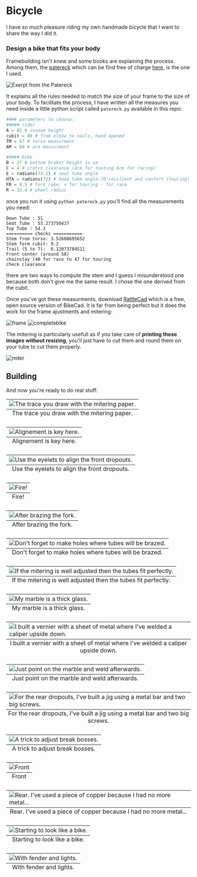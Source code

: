 Bicycle
=======

I have so much pleasure riding my own handmade bicycle that I want to share the way I did it.

### Design a bike that fits your body

Framebuilding isn't knew and some books are explaining the process. Among them, the [patereck](http://www.amazon.com/The-Paterek-manual-bicycle-framebuilders/dp/B000711OC0) which can be find free of charge [here](http://www.timpaterek.com/paterek.pdf), is the one I used. 

![Exerpt from the Patereck](img/patereck.png "Exerpt from the Patereck")

It explains all the rules needed to match the size of your frame to the size of your body. 
To facilitate the process, I have written all the measures you need inside a little python script called `patereck.py` available in this repo:

```python
#### parameters to choose:
##### rider
A = 82 # inseam height
cubit = 46 # from elbow to nails, hand opened
TM = 67 # torso measurment
AM = 66 # arm measurment

##### bike
B = 27 # bottom braket height in cm
C = 4 # crotch clearance (4cm for touting 6cm for racing)
E = radians(73.2) # seat tube angle
HTA = radians(72) # head tube angle:70:resilient and confort (touring) 75: stiff (race)
FR = 4.5 # fork rake: + for touring - for race
R = 33.4 # wheel radius
```

once you run it using `python patereck.py` you'll find all the measurements you need:

```
Down Tube : 51
Seat Tube : 53.273750437
Top Tube : 54.3
========== checks ===========
Stem from torso: 3.52608695652
Stem form cubit: 9.2
Trail (5 to 7):  6.12073784511
Front center (around 58)
chainstay (40 for race to 47 for touring
check clearance
```

there are two ways to compute the stem and I guess I misunderstood one because both don't give me the same result. I chose the one derived from the cubit.

Once you've got these measurments, download [RattleCad](http://rattlecad.sourceforge.net/) which is a free, open source version of BikeCad. It is far from being perfect but it does the work for the frame ajustments and mitering:

![frame](img/frame.png "Frame")
![completebike](img/completebike.png "Complete Bike")

The mitering is particularly usefull as if you take care of **printing these images without resizing**, you'll just have to cut them and round them on your tube to cut them properly.

![miter](img/miter.png "Mitering")


## Building

And now you're ready to do real stuff:

<table class="image">
<caption align="bottom">The trace you draw with the mitering paper.</caption>
<tr><td><img src="img/photo1.JPG" alt="The trace you draw with the mitering paper."/></td></tr>
</table>

<table class="image">
<caption align="bottom">Alignement is key here.</caption>
<tr><td><img src="img/photo2.JPG" alt="Alignement is key here."/></td></tr>
</table>

<table class="image">
<caption align="bottom">Use the eyelets to align the front dropouts.</caption>
<tr><td><img src="img/photo3.JPG" alt="Use the eyelets to align the front dropouts."/></td></tr>
</table>

<table class="image">
<caption align="bottom">Fire!</caption>
<tr><td><img src="img/photo16.JPG" alt="Fire!"/></td></tr>
</table>

<table class="image">
<caption align="bottom">After brazing the fork.</caption>
<tr><td><img src="img/photo4.JPG" alt="After brazing the fork."/></td></tr>
</table>

<table class="image">
<caption align="bottom">Don't forget to make holes where tubes will be brazed.</caption>
<tr><td><img src="img/photo5.JPG" alt="Don't forget to make holes where tubes will be brazed."/></td></tr>
</table>

<table class="image">
<caption align="bottom">If the mitering is well adjusted then the tubes fit perfectly.</caption>
<tr><td><img src="img/photo6.JPG" alt="If the mitering is well adjusted then the tubes fit perfectly."/></td></tr>
</table>

<table class="image">
<caption align="bottom">My marble is a thick glass.</caption>
<tr><td><img src="img/photo7.JPG" alt="My marble is a thick glass."/></td></tr>
</table>

<table class="image">
<caption align="bottom">I built a vernier with a sheet of metal where I've welded a caliper upside down.</caption>
<tr><td><img src="img/photo8.JPG" alt="I built a vernier with a sheet of metal where I've welded a caliper upside down."/></td></tr>
</table>

<table class="image">
<caption align="bottom">Just point on the marble and weld afterwards.</caption>
<tr><td><img src="img/photo9.JPG" alt="Just point on the marble and weld afterwards."/></td></tr>
</table>

<table class="image">
<caption align="bottom">For the rear dropouts, I've built a jig using a metal bar and two big screws.</caption>
<tr><td><img src="img/photo10.JPG" alt="For the rear dropouts, I've built a jig using a metal bar and two big screws."/></td></tr>
</table>

<table class="image">
<caption align="bottom">A trick to adjust break bosses.</caption>
<tr><td><img src="img/photo11.JPG" alt="A trick to adjust break bosses."/></td></tr>
</table>

<table class="image">
<caption align="bottom">Front</caption>
<tr><td><img src="img/photo12.JPG" alt="Front"/></td></tr>
</table>

<table class="image">
<caption align="bottom">Rear. I've used a piece of copper because I had no more metal...</caption>
<tr><td><img src="img/photo13.JPG" alt="Rear. I've used a piece of copper because I had no more metal..."/></td></tr>
</table>

<table class="image">
<caption align="bottom">Starting to look like a bike.</caption>
<tr><td><img src="img/photo14.JPG" alt="Starting to look like a bike."/></td></tr>
</table>

<table class="image">
<caption align="bottom">With fender and lights.</caption>
<tr><td><img src="img/photo15.JPG" alt="With fender and lights."/></td></tr>
</table>